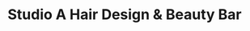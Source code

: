 ---
title: "Studio A Hair Design & Beauty Bar"
url: /sidney/studio-a-hair-design-and-beauty-bar/
shop: beauty
---